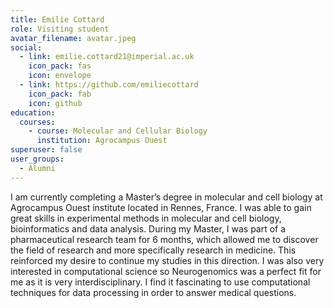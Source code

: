 ```yaml
---
title: Emilie Cottard
role: Visiting student
avatar_filename: avatar.jpeg
social:
  - link: emilie.cottard21@imperial.ac.uk
    icon_pack: fas
    icon: envelope
  - link: https://github.com/emiliecottard
    icon_pack: fab
    icon: github
education:
  courses:
    - course: Molecular and Cellular Biology
      institution: Agrocampus Ouest
superuser: false
user_groups:
  - Alumni
---
```

I am currently completing a Master’s degree in molecular and cell biology at Agrocampus Ouest institute located in Rennes, France. I was able to gain great skills in experimental methods in molecular and cell biology, bioinformatics and data analysis. During my Master, I was part of a pharmaceutical research team for 6 months, which allowed me to discover the field of research and more specifically research in medicine. This reinforced my desire to continue my studies in this direction. I was also very interested in computational science so Neurogenomics was a perfect fit for me as it is very interdisciplinary. I find it fascinating to use computational techniques for data processing in order to answer medical questions. 
